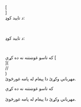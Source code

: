 [<br host>]<br action>د تایید کوډ:<br code>

<br url><br action>د تایید کوډ:

<br code>

که تاسو غوښتنه نه ده کړې [<br host>](<br protocol>//<br host>)<br action>مهرباني وکړئ دا پیغام له پامه غورځوئ.

که تاسو غوښتنه نه ده کړې<br url><br action>مهرباني وکړئ دا پیغام له پامه غورځوئ.
